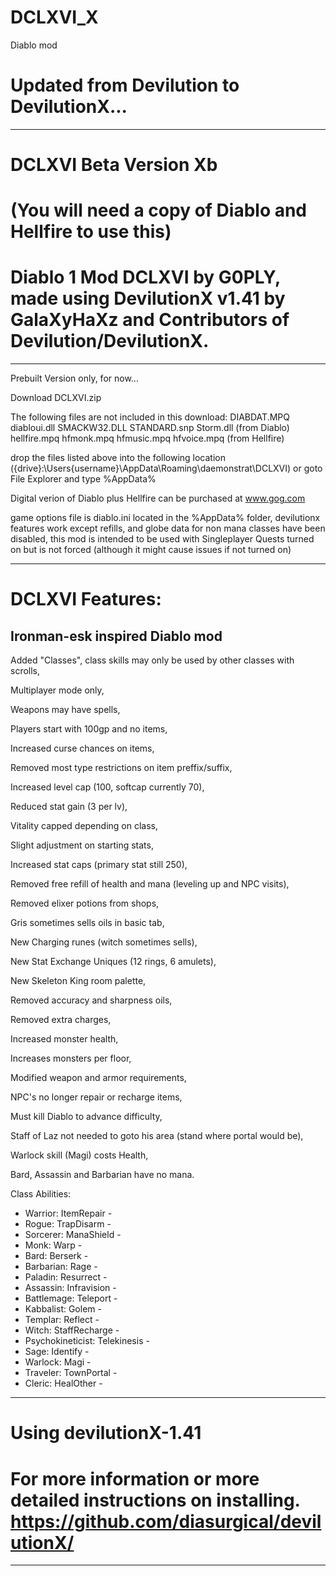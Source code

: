 # DCLXVI_X
Diablo mod

Updated from Devilution to DevilutionX...
=======
--------------------------------------------------------------------------------------------------
DCLXVI Beta Version Xb
=======

(You will need a copy of Diablo and Hellfire to use this)
=======

Diablo 1 Mod DCLXVI by G0PLY,
made using DevilutionX v1.41 by GalaXyHaXz and Contributors of Devilution/DevilutionX.
=======
--------------------------------------------------------------------------------------------------

Prebuilt Version only, for now...

Download DCLXVI.zip

The following files are not included in this download: 
DIABDAT.MPQ diabloui.dll SMACKW32.DLL STANDARD.snp Storm.dll (from Diablo)
hellfire.mpq hfmonk.mpq hfmusic.mpq hfvoice.mpq (from Hellfire)

drop the files listed above into the following location
({drive}:\Users\{username}\AppData\Roaming\daemonstrat\DCLXVI)
or goto File Explorer and type %AppData%

Digital verion of Diablo plus Hellfire can be purchased at www.gog.com

game options file is diablo.ini located in the %AppData% folder,
devilutionx features work except refills, and globe data for non mana classes have been disabled,
this mod is intended to be used with Singleplayer Quests turned on but is not forced (although it might cause issues if not turned on)

--------------------------------------------------------------------------------------------------
DCLXVI Features: 
=======
Ironman-esk inspired Diablo mod
--------------------------------------------------------------------------------------------------
Added "Classes", class skills may only be used by other classes with scrolls,

Multiplayer mode only,

Weapons may have spells,

Players start with 100gp and no items,

Increased curse chances on items,

Removed most type restrictions on item preffix/suffix, 

Increased level cap (100, softcap currently 70), 

Reduced stat gain (3 per lv), 

Vitality capped depending on class,

Slight adjustment on starting stats,

Increased stat caps (primary stat still 250), 

Removed free refill of health and mana (leveling up and NPC visits),

Removed elixer potions from shops,

Gris sometimes sells oils in basic tab,

New Charging runes (witch sometimes sells),

New Stat Exchange Uniques (12 rings, 6 amulets),

New Skeleton King room palette,

Removed accuracy and sharpness oils,

Removed extra charges,

Increased monster health, 

Increases monsters per floor,

Modified weapon and armor requirements,

NPC's no longer repair or recharge items,

Must kill Diablo to advance difficulty,

Staff of Laz not needed to goto his area (stand where portal would be),

Warlock skill (Magi) costs Health,

Bard, Assassin and Barbarian have no mana.

Class Abilities:
- Warrior: ItemRepair -
- Rogue: TrapDisarm -
- Sorcerer: ManaShield -
- Monk: Warp -
- Bard: Berserk -
- Barbarian: Rage -
- Paladin: Resurrect -
- Assassin: Infravision -
- Battlemage: Teleport -
- Kabbalist: Golem -
- Templar: Reflect -
- Witch: StaffRecharge -
- Psychokineticist: Telekinesis -
- Sage: Identify -
- Warlock: Magi -
- Traveler: TownPortal -
- Cleric: HealOther -

--------------------------------------------------------------------------------------------------
Using devilutionX-1.41
=======

For more information or more detailed instructions on installing. https://github.com/diasurgical/devilutionX/
=======
--------------------------------------------------------------------------------------------------
